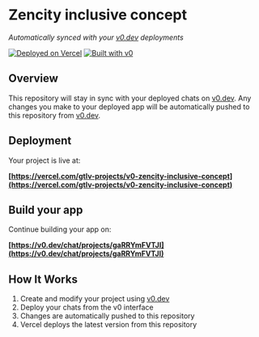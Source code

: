 # Zencity inclusive concept

*Automatically synced with your [v0.dev](https://v0.dev) deployments*

[![Deployed on Vercel](https://img.shields.io/badge/Deployed%20on-Vercel-black?style=for-the-badge&logo=vercel)](https://vercel.com/gtlv-projects/v0-zencity-inclusive-concept)
[![Built with v0](https://img.shields.io/badge/Built%20with-v0.dev-black?style=for-the-badge)](https://v0.dev/chat/projects/gaRRYmFVTJI)

## Overview

This repository will stay in sync with your deployed chats on [v0.dev](https://v0.dev).
Any changes you make to your deployed app will be automatically pushed to this repository from [v0.dev](https://v0.dev).

## Deployment

Your project is live at:

**[https://vercel.com/gtlv-projects/v0-zencity-inclusive-concept](https://vercel.com/gtlv-projects/v0-zencity-inclusive-concept)**

## Build your app

Continue building your app on:

**[https://v0.dev/chat/projects/gaRRYmFVTJI](https://v0.dev/chat/projects/gaRRYmFVTJI)**

## How It Works

1. Create and modify your project using [v0.dev](https://v0.dev)
2. Deploy your chats from the v0 interface
3. Changes are automatically pushed to this repository
4. Vercel deploys the latest version from this repository